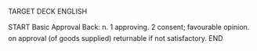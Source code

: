 TARGET DECK
ENGLISH

START
Basic
Approval
Back: n. 1 approving. 2 consent; favourable opinion.  on approval (of goods supplied) returnable if not satisfactory.
END
